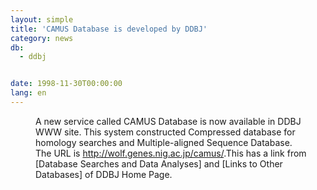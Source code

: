 ```yaml
---
layout: simple
title: 'CAMUS Database is developed by DDBJ'
category: news
db:
  - ddbj


date: 1998-11-30T00:00:00
lang: en
---
```


<dd>A new service called CAMUS Database is now available in DDBJ WWW site. This system constructed Compressed database for homology searches and Multiple-aligned Sequence Database.<br>
<dd>The URL is <a href="http://wolf.genes.nig.ac.jp/camus/">http://wolf.genes.nig.ac.jp/camus/</a>.This has a link from [Database Searches and Data Analyses] and [Links to Other Databases] of DDBJ Home Page.</dd>
</dd>
